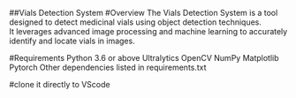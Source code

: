##Vials Detection System
#Overview
The Vials Detection System is a tool designed to detect medicinal vials using object detection techniques.
<BR>
It leverages advanced image processing and machine learning to accurately identify and locate vials in images.

#Requirements
Python 3.6 or above
Ultralytics
OpenCV
NumPy
Matplotlib
Pytorch
Other dependencies listed in requirements.txt

#clone it directly to VScode

